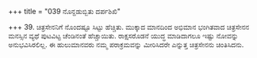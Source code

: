 +++
title = "039 ನೊನ್ದಡುಬ್ಬಿತು ದರ್ಪಶಿಖಿ"

+++
39. ಚಿತ್ರಸೇನನಿಗೆ ನೊಂದಷ್ಟೂ ಸಿಟ್ಟು ಹೆಚ್ಚಿತು. ಮುಕ್ಕಾದ ಮಾನದಿಂದ ಅಭಿಮಾನ ಭಂಗಿತವಾದ ಚಿತ್ರಸೇನನ ಮನಸ್ಸಿನ ವ್ಯಥೆ   ಪುಟವಿಟ್ಟ ಚೆಂಡಿನಂತೆ ಹೆಚ್ಚಾಯಿತು. ರಾಕ್ಷಸರೊಡನೆ ಯುದ್ಧ ಮಾಡಿದಾಗಲೂ ಇಷ್ಟು ನೋವನ್ನು ಅನುಭವಿಸಿರಲಿಲ್ಲ.  ಈ ಹುಲುಮಾನವರು ನಮ್ಮ ಪರಾಕ್ರಮವನ್ನು ಮೀರಿಸಿದರೇ ಎನ್ನುತ್ತ ಚಿತ್ರಸೇನನು ಚಿಂತಿಸಿದನು.